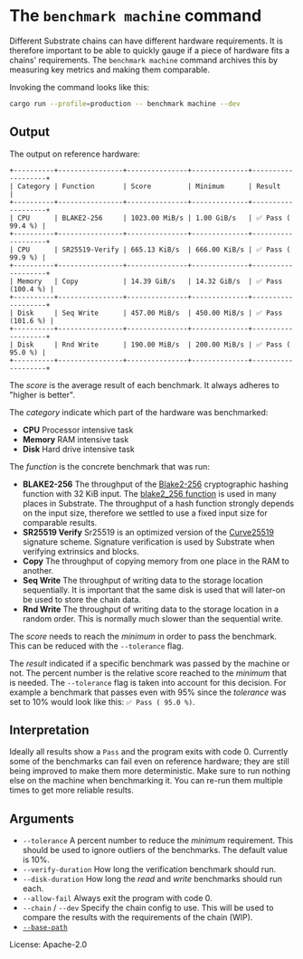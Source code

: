 # The `benchmark machine` command

Different Substrate chains can have different hardware requirements.
It is therefore important to be able to quickly gauge if a piece of hardware fits a chains' requirements.
The `benchmark machine` command archives this by measuring key metrics and making them comparable.

Invoking the command looks like this:
```sh
cargo run --profile=production -- benchmark machine --dev
```

## Output

The output on reference hardware:

```pre
+----------+----------------+---------------+--------------+-------------------+
| Category | Function       | Score         | Minimum      | Result            |
+----------+----------------+---------------+--------------+-------------------+
| CPU      | BLAKE2-256     | 1023.00 MiB/s | 1.00 GiB/s   | ✅ Pass ( 99.4 %) |
+----------+----------------+---------------+--------------+-------------------+
| CPU      | SR25519-Verify | 665.13 KiB/s  | 666.00 KiB/s | ✅ Pass ( 99.9 %) |
+----------+----------------+---------------+--------------+-------------------+
| Memory   | Copy           | 14.39 GiB/s   | 14.32 GiB/s  | ✅ Pass (100.4 %) |
+----------+----------------+---------------+--------------+-------------------+
| Disk     | Seq Write      | 457.00 MiB/s  | 450.00 MiB/s | ✅ Pass (101.6 %) |
+----------+----------------+---------------+--------------+-------------------+
| Disk     | Rnd Write      | 190.00 MiB/s  | 200.00 MiB/s | ✅ Pass ( 95.0 %) |
+----------+----------------+---------------+--------------+-------------------+
```

The *score* is the average result of each benchmark. It always adheres to "higher is better".

The *category* indicate which part of the hardware was benchmarked:
- **CPU** Processor intensive task
- **Memory** RAM intensive task
- **Disk** Hard drive intensive task

The *function* is the concrete benchmark that was run:
- **BLAKE2-256** The throughput of the [Blake2-256] cryptographic hashing function with 32 KiB input. The [blake2_256
  function] is used in many places in Substrate. The throughput of a hash function strongly depends on the input size,
  therefore we settled to use a fixed input size for comparable results.
- **SR25519 Verify** Sr25519 is an optimized version of the [Curve25519] signature scheme. Signature verification is
  used by Substrate when verifying extrinsics and blocks.
- **Copy** The throughput of copying memory from one place in the RAM to another.
- **Seq Write** The throughput of writing data to the storage location sequentially. It is important that the same disk
  is used that will later-on be used to store the chain data.
- **Rnd Write** The throughput of writing data to the storage location in a random order. This is normally much slower
  than the sequential write.

The *score* needs to reach the *minimum* in order to pass the benchmark. This can be reduced with the `--tolerance`
flag.

The *result* indicated if a specific benchmark was passed by the machine or not. The percent number is the relative
score reached to the *minimum* that is needed. The `--tolerance` flag is taken into account for this decision. For
example a benchmark that passes even with 95% since the *tolerance* was set to 10% would look like this: `✅ Pass ( 95.0
%)`.

## Interpretation

Ideally all results show a `Pass` and the program exits with code 0. Currently some of the benchmarks can fail even on
reference hardware; they are still being improved to make them more deterministic.
Make sure to run nothing else on the machine when benchmarking it.
You can re-run them multiple times to get more reliable results.

## Arguments

- `--tolerance` A percent number to reduce the *minimum* requirement. This should be used to ignore outliers of the
  benchmarks. The default value is 10%.
- `--verify-duration` How long the verification benchmark should run.
- `--disk-duration` How long the *read* and *write* benchmarks should run each.
- `--allow-fail` Always exit the program with code 0.
- `--chain` / `--dev` Specify the chain config to use. This will be used to compare the results with the requirements of
  the chain (WIP).
- [`--base-path`]

License: Apache-2.0

<!-- LINKS -->
[Blake2-256]: https://www.blake2.net/
[blake2_256 function]: https://crates.parity.io/sp_crypto/hashing/fn.blake2_256.html
[Curve25519]: https://en.wikipedia.org/wiki/Curve25519
[`--base-path`]: ../shared/README.md#arguments

